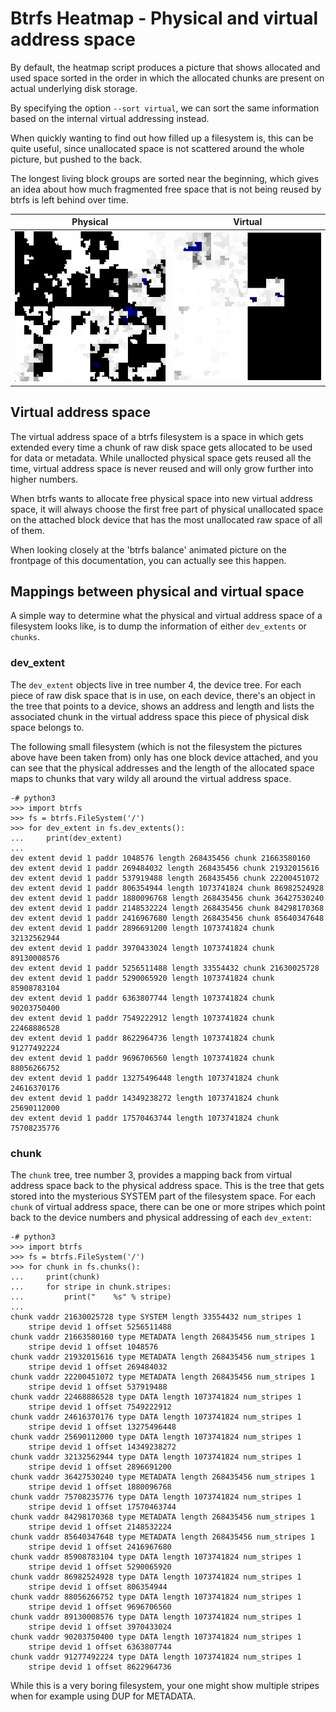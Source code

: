 Btrfs Heatmap - Physical and virtual address space
==================================================

By default, the heatmap script produces a picture that shows allocated and used
space sorted in the order in which the allocated chunks are present on actual
underlying disk storage.

By specifying the option `--sort virtual`, we can sort the same information
based on the internal virtual addressing instead.

When quickly wanting to find out how filled up a filesystem is, this can be
quite useful, since unallocated space is not scattered around the whole
picture, but pushed to the back.

The longest living block groups are sorted near the beginning, which gives an
idea about how much fragmented free space that is not being reused by btrfs is
left behind over time.

Physical    | Virtual
:---------------:|:----:
![Physical](sort/physical-dev-extents.png) | ![Virtual](sort/virtual-chunks.png)

## Virtual address space

The virtual address space of a btrfs filesystem is a space in which gets
extended every time a chunk of raw disk space gets allocated to be used for
data or metadata. While unallocted physical space gets reused all the time,
virtual address space is never reused and will only grow further into higher
numbers.

When btrfs wants to allocate free physical space into new virtual address
space, it will always choose the first free part of physical unallocated space
on the attached block device that has the most unallocated raw space of all of
them.

When looking closely at the 'btrfs balance' animated picture on the frontpage
of this documentation, you can actually see this happen.

## Mappings between physical and virtual space

A simple way to determine what the physical and virtual address space of a
filesystem looks like, is to dump the information of either `dev_extents` or
`chunks`.

### dev\_extent

The `dev_extent` objects live in tree number 4, the device tree. For each piece
of raw disk space that is in use, on each device, there's an object in the tree
that points to a device, shows an address and length and lists the associated
chunk in the virtual address space this piece of physical disk space belongs
to.

The following small filesystem (which is not the filesystem the pictures above
have been taken from) only has one block device attached, and you can see that
the physical addresses and the length of the allocated space maps to chunks
that vary wildy all around the virtual address space.

```
-# python3
>>> import btrfs
>>> fs = btrfs.FileSystem('/')
>>> for dev_extent in fs.dev_extents():
...     print(dev_extent)
...
dev extent devid 1 paddr 1048576 length 268435456 chunk 21663580160
dev extent devid 1 paddr 269484032 length 268435456 chunk 21932015616
dev extent devid 1 paddr 537919488 length 268435456 chunk 22200451072
dev extent devid 1 paddr 806354944 length 1073741824 chunk 86982524928
dev extent devid 1 paddr 1880096768 length 268435456 chunk 36427530240
dev extent devid 1 paddr 2148532224 length 268435456 chunk 84298170368
dev extent devid 1 paddr 2416967680 length 268435456 chunk 85640347648
dev extent devid 1 paddr 2896691200 length 1073741824 chunk 32132562944
dev extent devid 1 paddr 3970433024 length 1073741824 chunk 89130008576
dev extent devid 1 paddr 5256511488 length 33554432 chunk 21630025728
dev extent devid 1 paddr 5290065920 length 1073741824 chunk 85908783104
dev extent devid 1 paddr 6363807744 length 1073741824 chunk 90203750400
dev extent devid 1 paddr 7549222912 length 1073741824 chunk 22468886528
dev extent devid 1 paddr 8622964736 length 1073741824 chunk 91277492224
dev extent devid 1 paddr 9696706560 length 1073741824 chunk 88056266752
dev extent devid 1 paddr 13275496448 length 1073741824 chunk 24616370176
dev extent devid 1 paddr 14349238272 length 1073741824 chunk 25690112000
dev extent devid 1 paddr 17570463744 length 1073741824 chunk 75708235776
```

### chunk

The `chunk` tree, tree number 3, provides a mapping back from virtual address
space back to the physical address space. This is the tree that gets stored
into the mysterious SYSTEM part of the filesystem space. For each `chunk` of
virtual address space, there can be one or more stripes which point back to
the device numbers and physical addressing of each `dev_extent`:

```
-# python3
>>> import btrfs
>>> fs = btrfs.FileSystem('/')
>>> for chunk in fs.chunks():
...     print(chunk)
...     for stripe in chunk.stripes:
...         print("    %s" % stripe)
...
chunk vaddr 21630025728 type SYSTEM length 33554432 num_stripes 1
    stripe devid 1 offset 5256511488
chunk vaddr 21663580160 type METADATA length 268435456 num_stripes 1
    stripe devid 1 offset 1048576
chunk vaddr 21932015616 type METADATA length 268435456 num_stripes 1
    stripe devid 1 offset 269484032
chunk vaddr 22200451072 type METADATA length 268435456 num_stripes 1
    stripe devid 1 offset 537919488
chunk vaddr 22468886528 type DATA length 1073741824 num_stripes 1
    stripe devid 1 offset 7549222912
chunk vaddr 24616370176 type DATA length 1073741824 num_stripes 1
    stripe devid 1 offset 13275496448
chunk vaddr 25690112000 type DATA length 1073741824 num_stripes 1
    stripe devid 1 offset 14349238272
chunk vaddr 32132562944 type DATA length 1073741824 num_stripes 1
    stripe devid 1 offset 2896691200
chunk vaddr 36427530240 type METADATA length 268435456 num_stripes 1
    stripe devid 1 offset 1880096768
chunk vaddr 75708235776 type DATA length 1073741824 num_stripes 1
    stripe devid 1 offset 17570463744
chunk vaddr 84298170368 type METADATA length 268435456 num_stripes 1
    stripe devid 1 offset 2148532224
chunk vaddr 85640347648 type METADATA length 268435456 num_stripes 1
    stripe devid 1 offset 2416967680
chunk vaddr 85908783104 type DATA length 1073741824 num_stripes 1
    stripe devid 1 offset 5290065920
chunk vaddr 86982524928 type DATA length 1073741824 num_stripes 1
    stripe devid 1 offset 806354944
chunk vaddr 88056266752 type DATA length 1073741824 num_stripes 1
    stripe devid 1 offset 9696706560
chunk vaddr 89130008576 type DATA length 1073741824 num_stripes 1
    stripe devid 1 offset 3970433024
chunk vaddr 90203750400 type DATA length 1073741824 num_stripes 1
    stripe devid 1 offset 6363807744
chunk vaddr 91277492224 type DATA length 1073741824 num_stripes 1
    stripe devid 1 offset 8622964736
```

While this is a very boring filesystem, your one might show multiple stripes
when for example using DUP for METADATA.
